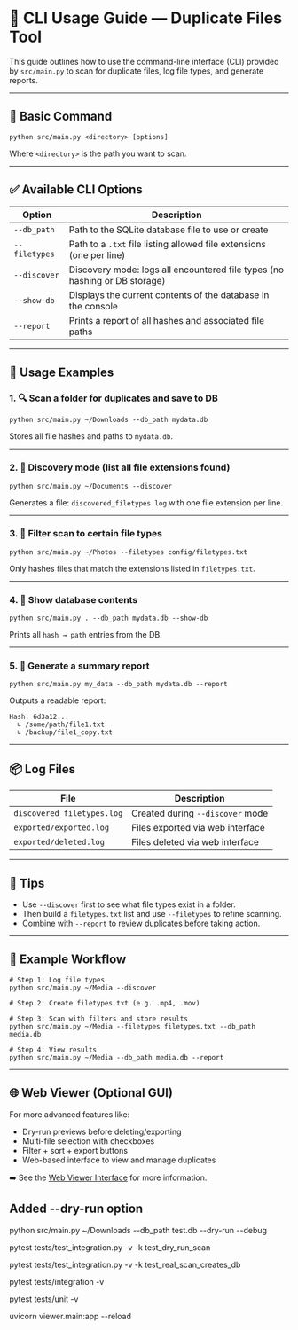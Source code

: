 # 🧰 CLI Usage Guide — Duplicate Files Tool

This guide outlines how to use the command-line interface (CLI) provided by `src/main.py` to scan for duplicate files, log file types, and generate reports.

---

## 🔧 Basic Command

```
python src/main.py <directory> [options]
```

Where `<directory>` is the path you want to scan.

---

## ✅ Available CLI Options

| Option             | Description                                                                 |
|--------------------|-----------------------------------------------------------------------------|
| `--db_path`        | Path to the SQLite database file to use or create                          |
| `--filetypes`      | Path to a `.txt` file listing allowed file extensions (one per line)       |
| `--discover`       | Discovery mode: logs all encountered file types (no hashing or DB storage) |
| `--show-db`        | Displays the current contents of the database in the console               |
| `--report`         | Prints a report of all hashes and associated file paths                    |

---

## 📌 Usage Examples

### 1. 🔍 Scan a folder for duplicates and save to DB

```
python src/main.py ~/Downloads --db_path mydata.db
```

Stores all file hashes and paths to `mydata.db`.

---

### 2. 🧪 Discovery mode (list all file extensions found)

```
python src/main.py ~/Documents --discover
```

Generates a file: `discovered_filetypes.log` with one file extension per line.

---

### 3. 🎯 Filter scan to certain file types

```
python src/main.py ~/Photos --filetypes config/filetypes.txt
```

Only hashes files that match the extensions listed in `filetypes.txt`.

---

### 4. 📂 Show database contents

```
python src/main.py . --db_path mydata.db --show-db
```

Prints all `hash → path` entries from the DB.

---

### 5. 🧾 Generate a summary report

```
python src/main.py my_data --db_path mydata.db --report
```

Outputs a readable report:

```
Hash: 6d3a12...
  ↳ /some/path/file1.txt
  ↳ /backup/file1_copy.txt
```

---

## 📦 Log Files

| File                         | Description                                 |
|------------------------------|---------------------------------------------|
| `discovered_filetypes.log`   | Created during `--discover` mode            |
| `exported/exported.log`      | Files exported via web interface            |
| `exported/deleted.log`       | Files deleted via web interface             |

---

## 🧠 Tips

- Use `--discover` first to see what file types exist in a folder.
- Then build a `filetypes.txt` list and use `--filetypes` to refine scanning.
- Combine with `--report` to review duplicates before taking action.

---

## 🧪 Example Workflow

```
# Step 1: Log file types
python src/main.py ~/Media --discover

# Step 2: Create filetypes.txt (e.g. .mp4, .mov)

# Step 3: Scan with filters and store results
python src/main.py ~/Media --filetypes filetypes.txt --db_path media.db

# Step 4: View results
python src/main.py ~/Media --db_path media.db --report
```

---

## 🌐 Web Viewer (Optional GUI)

For more advanced features like:

- Dry-run previews before deleting/exporting
- Multi-file selection with checkboxes
- Filter + sort + export buttons
- Web-based interface to view and manage duplicates

➡️ See the [Web Viewer Interface](viewer/README.md) for more information.


## Added --dry-run option

python src/main.py ~/Downloads --db_path test.db --dry-run --debug

pytest tests/test_integration.py -v -k test_dry_run_scan

pytest tests/test_integration.py -v -k test_real_scan_creates_db

pytest tests/integration -v

pytest tests/unit -v

uvicorn viewer.main:app --reload
